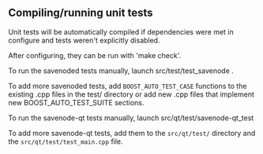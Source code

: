 Compiling/running unit tests
------------------------------------

Unit tests will be automatically compiled if dependencies were met in configure
and tests weren't explicitly disabled.

After configuring, they can be run with 'make check'.

To run the savenoded tests manually, launch src/test/test_savenode .

To add more savenoded tests, add `BOOST_AUTO_TEST_CASE` functions to the existing
.cpp files in the test/ directory or add new .cpp files that
implement new BOOST_AUTO_TEST_SUITE sections.

To run the savenode-qt tests manually, launch src/qt/test/savenode-qt_test

To add more savenode-qt tests, add them to the `src/qt/test/` directory and
the `src/qt/test/test_main.cpp` file.
